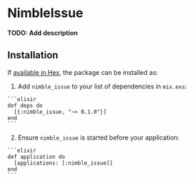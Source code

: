 # NimbleIssue

**TODO: Add description**

## Installation

If [available in Hex](https://hex.pm/docs/publish), the package can be installed as:

  1. Add `nimble_issue` to your list of dependencies in `mix.exs`:

    ```elixir
    def deps do
      [{:nimble_issue, "~> 0.1.0"}]
    end
    ```

  2. Ensure `nimble_issue` is started before your application:

    ```elixir
    def application do
      [applications: [:nimble_issue]]
    end
    ```

